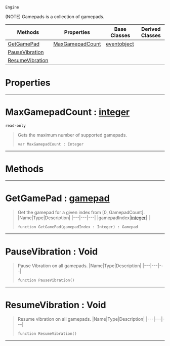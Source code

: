  `Engine`

(NOTE) Gamepads is a collection of gamepads.

|Methods|Properties|Base Classes|Derived Classes|
|---|---|---|---|
|[ GetGamePad](gamepads.md#getgamepad-zilch-engine-d)|[ MaxGamepadCount](gamepads.md#maxgamepadcount-zilch-eng)|[eventobject](eventobject.md)| |
|[ PauseVibration](gamepads.md#pausevibration-void)| | | |
|[ ResumeVibration](gamepads.md#resumevibration-void)| | | |


 #  Properties


---  
 #  MaxGamepadCount : [integer](../nada_base_types/integer.md)

 `read-only`

> Gets the maximum number of supported gamepads.
> ``` lang=cpp, name=Nada
> var MaxGamepadCount : Integer


---  
 #  Methods


---  
 #  GetGamePad : [gamepad](gamepad.md)

> Get the gamepad for a given index from [0, GamepadCount].
> |Name|Type|Description|
> |---|---|---|
> |gamepadIndex|[integer](../nada_base_types/integer.md)| |
> ``` lang=cpp, name=Nada
> function GetGamePad(gamepadIndex : Integer) : Gamepad
> ``` 


---  
 #  PauseVibration : Void

> Pause Vibration on all gamepads.
> |Name|Type|Description|
> |---|---|---|
> ``` lang=cpp, name=Nada
> function PauseVibration()
> ``` 


---  
 #  ResumeVibration : Void

> Resume vibration on all gamepads.
> |Name|Type|Description|
> |---|---|---|
> ``` lang=cpp, name=Nada
> function ResumeVibration()
> ``` 


---  
 

 